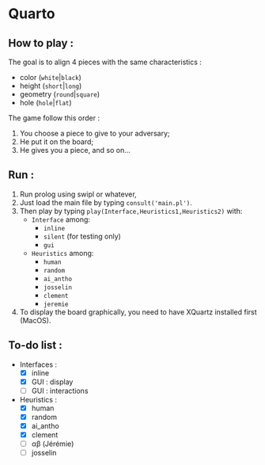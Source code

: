 # Quarto


## How to play :
The goal is to align 4 pieces with the same characteristics :
* color (`white`|`black`)
* height (`short`|`long`)
* geometry (`round`|`square`)
* hole (`hole`|`flat`)

The game follow this order :
1. You choose a piece to give to your adversary;
2. He put it on the board;
3. He gives you a piece, and so on...

## Run :
1. Run prolog using swipl or whatever,
2. Just load the main file by typing `consult('main.pl')`.
3. Then play by typing `play(Interface,Heuristics1,Heuristics2)` with:
	* `Interface` among:
		* `inline`
		* `silent` (for testing only)
		* `gui`
	* `Heuristics` among:
		* `human`
		* `random`
		* `ai_antho`
		* `josselin`
		* `clement`
		* `jeremie`
4. To display the board graphically, you need to have XQuartz installed first (MacOS).

## To-do list :
* Interfaces :
	- [x] inline
	- [x] GUI : display
	- [ ] GUI : interactions
* Heuristics :
	* [x] human
	* [x] random
	* [x] ai_antho
	* [x] clement
	* [ ] &alpha;&beta; (Jérémie)
	* [ ] josselin
